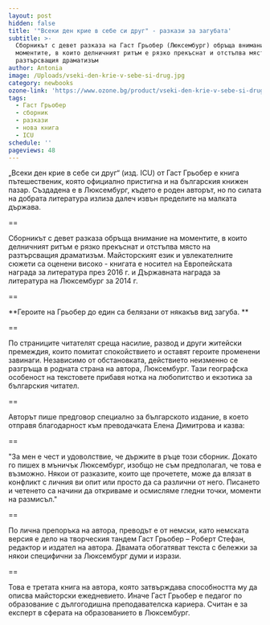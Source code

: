```yaml
---
layout: post
hidden: false
title: '"Всеки ден крие в себе си друг" - разкази за загубата'
subtitle: >-
  Сборникът с девет разказа на Гаст Грьобер (Люксембург) обръща внимание на
  моментите, в които делничният ритъм е рязко прекъснат и отстъпва място на
  разтърсващия драматизъм
author: Antonia
image: /Uploads/vseki-den-krie-v-sebe-si-drug.jpg
category: newbooks
ozone-link: 'https://www.ozone.bg/product/vseki-den-krie-v-sebe-si-drug/'
tags:
  - Гаст Грьобер
  - сборник
  - разкази
  - нова книга
  - ICU
schedule: ''
pageviews: 48
---
```

„Всеки ден крие в себе си друг“ (изд. ICU) от Гаст Грьобер е книга пътешественик, която официално пристигна и на българския книжен пазар. Създадена е в Люксембург, където е роден авторът, но по силата на добрата литература излиза далеч извън пределите на малката държава. 

\==

Сборникът с девет разказа обръща внимание на моментите, в които делничният ритъм е рязко прекъснат и отстъпва място на разтърсващия драматизъм. Майсторският език и увлекателните сюжети са оценени високо - книгата е носител на Европейската награда за литература през 2016 г. и Държавната награда за литература на Люксембург за 2014 г.

\==

**Героите на Грьобер до един са белязани от някакъв вид загуба. **

\==

По страниците читателят среща насилие, развод и други житейски премеждия, които помитат спокойствието и оставят героите променени завинаги. Независимо от обстановката, действието неизменно се разгръща в родната страна на автора, Люксембург. Тази географска особеност на текстовете прибавя нотка на любопитство и екзотика за българския читател.

\==

Авторът пише предговор специално за българското издание, в което отправя благодарност към преводачката Елена Димитрова и казва:

\==

"За мен е чест и удоволствие, че държите в ръце този сборник. Докато го пишех в мъничък Люксембург, изобщо не съм предполагал, че това е възможно. Някои от разказите, които ще прочетете, може да влязат в конфликт с личния ви опит или просто да са различни от него. Писането и четенето са начини да откриваме и осмисляме гледни точки, моменти на размисъл."

\==

По лична препоръка на автора, преводът е от немски, като немската версия е дело на творческия тандем Гаст Грьобер – Роберт Стефан, редактор и издател на автора. Двамата обогатяват текста с бележки за някои специфични за Люксембург думи и изрази.

\==

Това е третата книга на автора, която затвърждава способността му да описва майсторски ежедневието. Иначе Гаст Грьобер е педагог по образование с дългогодишна преподавателска кариера. Считан е за експерт в сферата на образованието в Люксембург.
